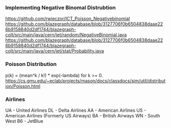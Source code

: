 




### Implementing Negative Binomal Distrubtion
https://github.com/rwieczor/ICT_Poisson_Negativebinomial
https://github.com/blazegraph/database/blob/3127706f0b6504838daae226b9158840d2df1744/blazegraph-colt/src/main/java/cern/jet/random/NegativeBinomial.java
https://github.com/blazegraph/database/blob/3127706f0b6504838daae226b9158840d2df1744/blazegraph-colt/src/main/java/cern/jet/stat/Probability.java

### Poisson Distribution
p(k) = (mean^k / k!) * exp(-lambda) for k >= 0.
https://cs.gmu.edu/~eclab/projects/mason/docs/classdocs/sim/util/distribution/Poisson.html

### Airlines

UA - United Airlines
DL - Delta Airlines
AA - American Airlines 
US - American Airlines (Formerly US Airways)
BA - British Airways 
WN - South West
B6 - JetBlue
